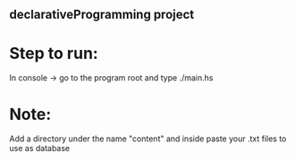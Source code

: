 ## declarativeProgramming project 
# Step to run:
In console -> go to the program root and type ./main.hs

# Note:
Add a directory under the name "content" and inside paste your .txt files to use as database

